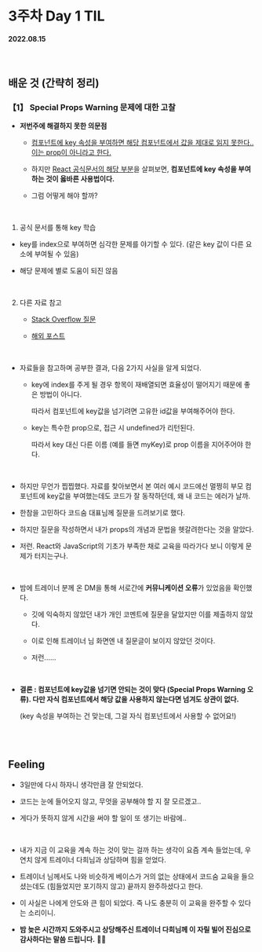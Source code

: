# 3주차 Day 1 TIL

#### 2022.08.15

<br/>

## 배운 것 (간략히 정리)

### 【1】 <strong>Special Props Warning 문제에 대한 고찰</strong>

- <strong>저번주에 해결하지 못한 의문점</strong>

    - <a href="https://ko.reactjs.org/warnings/special-props.html">컴포넌트에 key 속성을 부여하면 해당 컴포넌트에서 값을 제대로 읽지 못한다.. 이는 prop이 아니라고 한다.</a>

    - 하지만 <a href="https://ko.reactjs.org/docs/lists-and-keys.html#extracting-components-with-keys">React 공식문서의 해당 부분</a>을 살펴보면, <strong>컴포넌트에 key 속성을 부여하는 것이 옳바른 사용법이다.</strong>

    - 그럼 어떻게 해야 할까?

<br/>

1. 공식 문서를 통해 key 학습

- key를 index으로 부여하면 심각한 문제를 야기할 수 있다. (같은 key 값이 다른 요소에 부여될 수 있음)

- 해당 문제에 별로 도움이 되진 않음

<br/>

2. 다른 자료 참고

    - <a href="https://stackoverflow.com/questions/33661511/reactjs-key-undefined-when-accessed-as-a-prop">Stack Overflow 질문</a>

    - <a href="https://bobbyhadz.com/blog/react-key-is-not-a-prop-trying-to-access-it-results-undefined">해외 포스트</a>


<br/>

- 자료들을 참고하며 공부한 결과, 다음 2가지 사실을 알게 되었다.

    - key에 index를 주게 될 경우 항목이 재배열되면 효율성이 떨어지기 때문에 좋은 방법이 아니다.

      따라서 컴포넌트에 key값을 넘기려면 고유한 id값을 부여해주어야 한다.

    - key는 특수한 prop으로, 접근 시 undefined가 리턴된다.  
    
      따라서 key 대신 다른 이름 (예를 들면 myKey)로 prop 이름을 지어주어야 한다.

<br/>

- 하지만 무언가 찝찝했다. 자료를 찾아보면서 본 여러 예시 코드에선 멀쩡히 부모 컴포넌트에 key값을 부여했는데도 코드가 잘 동작하던데, 왜 내 코드는 에러가 날까.

- 한참을 고민하다 코드숨 대표님께 질문을 드려보기로 했다.

- 하지만 질문을 작성하면서 내가 props의 개념과 문법을 헷갈려한다는 것을 알았다.

- 저런. React와 JavaScript의 기초가 부족한 채로 교육을 따라가다 보니 이렇게 문제가 터지는구나.

<br/>

- 밤에 트레이너 분께 온 DM을 통해 서로간에 <strong>커뮤니케이션 오류</strong>가 있었음을 확인했다.

    - 깃에 익숙하지 않았던 내가 개인 코멘트에 질문을 달았지만 이를 제출하지 않았다.

    - 이로 인해 트레이너 님 화면엔 내 질문글이 보이지 않았던 것이다.
    
    - 저런......

<br/>

- <strong>결론 : 컴포넌트에 key값을 넘기면 안되는 것이 맞다 (Special Props Warning 오류). 다만 자식 컴포넌트에서 해당 값을 사용하지 않는다면 넘겨도 상관이 없다.</strong>

    (key 속성을 부여하는 건 맞는데, 그걸 자식 컴포넌트에서 사용할 수 없어요!)

<br/><br/>

## Feeling

- 3일만에 다시 하자니 생각만큼 잘 안되었다.

- 코드는 눈에 들어오지 않고, 무엇을 공부해야 할 지 잘 모르겠고..

- 게다가 뜻하지 않게 시간을 써야 할 일이 또 생기는 바람에..

<br/>

- 내가 지금 이 교육을 계속 하는 것이 맞는 걸까 하는 생각이 요즘 계속 들었는데, 우연치 않게 트레이너 다희님과 상담하며 힘을 얻었다.

- 트레이너 님께서도 나와 비슷하게 베이스가 거의 없는 상태에서 코드숨 교육을 들으셨는데도 (힘들었지만 포기하지 않고) 끝까지 완주하셨다고 한다.

- 이 사실은 나에게 안도와 큰 힘이 되었다. 즉 나도 충분히 이 교육을 완주할 수 있다는 소리이니.

- <strong>밤 늦은 시간까지 도와주시고 상당해주신 트레이너 다희님께 이 자릴 빌어 진심으로 감사하다는 말씀 드립니다.</strong> 🙇‍♀️